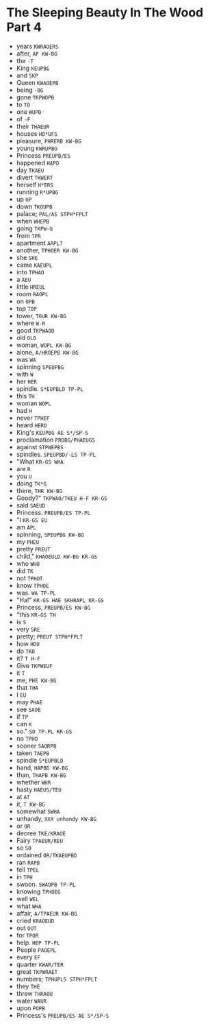 # The Sleeping Beauty In The Wood Part 4

* years `KWRAOERS`
* after, `AF KW-BG`
* the `-T`
* King `KEUPBG`
* and `SKP`
* Queen `KWAOEPB`
* being `-BG`
* gone `TKPWOPB`
* to `TO`
* one `WUPB`
* of `-F`
* their `THAEUR`
* houses `HO*UFS`
* pleasure, `PHRERB KW-BG`
* young `KWRUPBG`
* Princess `PREUPB/ES`
* happened `HAPD`
* day `TKAEU`
* divert `TKWERT`
* herself `H*ERS`
* running `R*UPBG`
* up `UP`
* down `TKOUPB`
* palace; `PAL/AS STPH*FPLT`
* when `WHEPB`
* going `TKPW-G`
* from `TPR`
* apartment `ARPLT`
* another, `TPHOER KW-BG`
* she `SHE`
* came `KAEUPL`
* into `TPHAO`
* a `AEU`
* little `HREUL`
* room `RAOPL`
* on `OPB`
* top `TOP`
* tower, `TOUR KW-BG`
* where `W-R`
* good `TKPWAOD`
* old `OLD`
* woman, `WOPL KW-BG`
* alone, `A/HROEPB KW-BG`
* was `WA`
* spinning `SPEUPBG`
* with `W`
* her `HER`
* spindle. `S*EUPBLD TP-PL`
* this `TH`
* woman `WOPL`
* had `H`
* never `TPHEF`
* heard `HERD`
* King's `KEUPBG AE S*/SP-S`
* proclamation `PROBG/PHAEUGS`
* against `STPWEPBS`
* spindles. `SPEUPBD/-LS TP-PL`
* "What `KR-GS WHA`
* are `R`
* you `U`
* doing `TK*G`
* there, `THR KW-BG`
* Goody?" `TKPWAO/TKEU H-F KR-GS`
* said `SAEUD`
* Princess. `PREUPB/ES TP-PL`
* "I `KR-GS EU`
* am `APL`
* spinning, `SPEUPBG KW-BG`
* my `PHEU`
* pretty `PREUT`
* child," `KHAOEULD KW-BG KR-GS`
* who `WHO`
* did `TK`
* not `TPHOT`
* know `TPHOE`
* was. `WA TP-PL`
* "Ha!" `KR-GS HAE SKHRAPL KR-GS`
* Princess, `PREUPB/ES KW-BG`
* "this `KR-GS TH`
* is `S`
* very `SRE`
* pretty; `PREUT STPH*FPLT`
* how `HOU`
* do `TKO`
* it? `T H-F`
* Give `TKPWEUF`
* it `T`
* me, `PHE KW-BG`
* that `THA`
* I `EU`
* may `PHAE`
* see `SAOE`
* if `TP`
* can `K`
* so." `SO TP-PL KR-GS`
* no `TPHO`
* sooner `SAORPB`
* taken `TAEPB`
* spindle `S*EUPBLD`
* hand, `HAPBD KW-BG`
* than, `THAPB KW-BG`
* whether `WHR`
* hasty `HAEUS/TEU`
* at `AT`
* it, `T KW-BG`
* somewhat `SWHA`
* unhandy, `XXX unhandy KW-BG`
* or `OR`
* decree `TKE/KRAOE`
* Fairy `TPAEUR/REU`
* so `SO`
* ordained `OR/TKAEUPBD`
* ran `RAPB`
* fell `TPEL`
* in `TPH`
* swoon. `SWAOPB TP-PL`
* knowing `TPHOEG`
* well `WEL`
* what `WHA`
* affair, `A/TPAEUR KW-BG`
* cried `KRAOEUD`
* out `OUT`
* for `TPOR`
* help. `HEP TP-PL`
* People `PAOEPL`
* every `EF`
* quarter `KWAR/TER`
* great `TKPWRAET`
* numbers; `TPHUPLS STPH*FPLT`
* they `THE`
* threw `THRAOU`
* water `WAUR`
* upon `POPB`
* Princess's `PREUPB/ES AE S*/SP-S`
